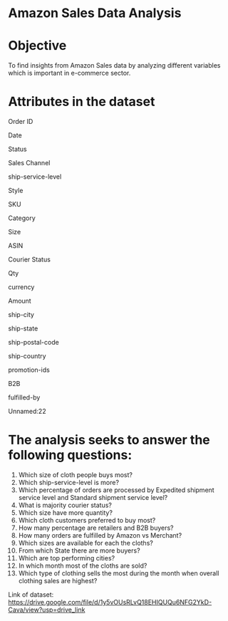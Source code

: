 # Amazon Sales Data Analysis
# Objective
To find insights from Amazon Sales data by analyzing different variables which is important in e-commerce sector. 

# Attributes in the dataset
Order ID 

Date 

Status

Sales Channel

ship-service-level

Style

SKU

Category

Size

ASIN

Courier Status

Qty

currency

Amount

ship-city

ship-state

ship-postal-code

ship-country

promotion-ids

B2B

fulfilled-by

Unnamed:22

# The analysis seeks to answer the following questions:
1. Which size of cloth people buys most?
2. Which ship-service-level is more?
3. Which percentage of orders are processed by Expedited shipment service level and Standard shipment service level?
4. What is majority courier status?
5. Which size have more quantity?
6. Which cloth customers preferred to buy most?
7. How many percentage are retailers and B2B buyers?
8. How many orders are fulfilled by Amazon vs Merchant?
9. Which sizes are available for each the cloths?
10. From which State there are more buyers?
11. Which are top performing cities?
12. In which month most of the cloths are sold?
13. Which type of clothing sells the most during the month when overall clothing sales are highest?

Link of dataset: https://drive.google.com/file/d/1y5vOUsRLvQ18EHIQUQu6NFG2YkD-Cava/view?usp=drive_link

